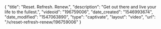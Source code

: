 {
    "title": "Reset. Refresh. Renew.",
    "description": "Get out there and live your life to the fullest.",
    "videoid": "196759006",
    "date_created": "1546993674",
    "date_modified": "1547063890",
    "type": "captivate",
    "layout": "video",
    "url": "\/v\/reset-refresh-renew\/196759006"
}